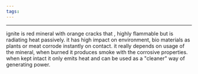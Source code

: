 ```yaml
---
tags:
---
```

---

ignite is red mineral with orange cracks that , highly flammable
but is radiating heat passively. 
it has high impact on environment, bio materials as plants or meat corrode instantly on contact. it really depends on usage of the mineral, when burned it produces smoke with the corrosive properties. when kept intact it only emits heat and can be used as a "cleaner" way of generating power.